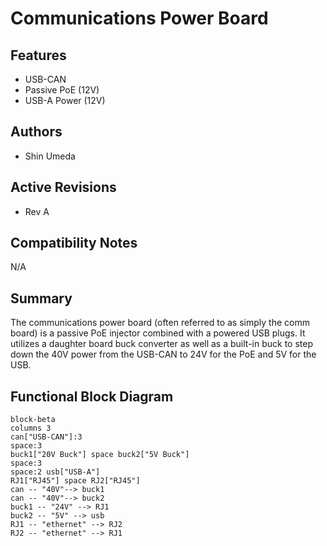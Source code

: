 # Communications Power Board

## Features

- USB-CAN
- Passive PoE (12V)
- USB-A Power (12V)

## Authors

- Shin Umeda

## Active Revisions

- Rev A

## Compatibility Notes

N/A

## Summary

The communications power board (often referred to as simply the comm board) is
a passive PoE injector combined with a powered USB plugs. It utilizes a daughter
board buck converter as well as a built-in buck to step down the 40V power from
the USB-CAN to 24V for the PoE and 5V for the USB.

## Functional Block Diagram

```mermaid
block-beta
columns 3
can["USB-CAN"]:3
space:3
buck1["20V Buck"] space buck2["5V Buck"]
space:3
space:2 usb["USB-A"]
RJ1["RJ45"] space RJ2["RJ45"]
can -- "40V"--> buck1
can -- "40V"--> buck2
buck1 -- "24V" --> RJ1
buck2 -- "5V" --> usb
RJ1 -- "ethernet" --> RJ2
RJ2 -- "ethernet" --> RJ1
```
